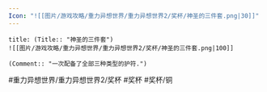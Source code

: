 ```yaml
---
Icon: "![[图片/游戏攻略/重力异想世界/重力异想世界2/奖杯/神圣的三件套.png|30]]"
---
```

```ad-common-bronze-trophy
title: (Title:: "神圣的三件套")
![[图片/游戏攻略/重力异想世界/重力异想世界2/奖杯/神圣的三件套.png|100]]

(Comment:: "一次配备了全部三种类型的护符.")
```

#重力异想世界/重力异想世界2/奖杯 #奖杯 #奖杯/铜
